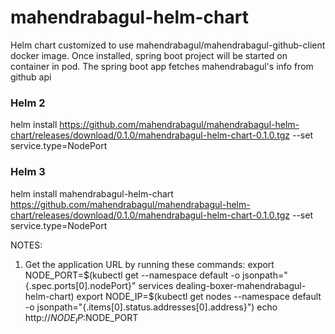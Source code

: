 # mahendrabagul-helm-chart
Helm chart customized to use mahendrabagul/mahendrabagul-github-client docker image. Once installed, spring boot project will be started on container in pod. The spring boot app fetches mahendrabagul's info from github api

### Helm 2
helm install https://github.com/mahendrabagul/mahendrabagul-helm-chart/releases/download/0.1.0/mahendrabagul-helm-chart-0.1.0.tgz --set service.type=NodePort

### Helm 3
helm install mahendrabagul-helm-chart https://github.com/mahendrabagul/mahendrabagul-helm-chart/releases/download/0.1.0/mahendrabagul-helm-chart-0.1.0.tgz --set service.type=NodePort

NOTES:
1. Get the application URL by running these commands:
  export NODE_PORT=$(kubectl get --namespace default -o jsonpath="{.spec.ports[0].nodePort}" services dealing-boxer-mahendrabagul-helm-chart)
  export NODE_IP=$(kubectl get nodes --namespace default -o jsonpath="{.items[0].status.addresses[0].address}")
  echo http://$NODE_IP:$NODE_PORT
